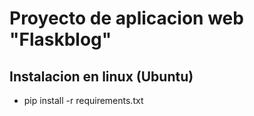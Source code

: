 # Proyecto de aplicacion web "Flaskblog"
## Instalacion en linux (Ubuntu)
* pip install -r requirements.txt
